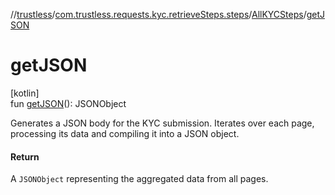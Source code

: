 //[trustless](../../../index.md)/[com.trustless.requests.kyc.retrieveSteps.steps](../index.md)/[AllKYCSteps](index.md)/[getJSON](get-j-s-o-n.md)

# getJSON

[kotlin]\
fun [getJSON](get-j-s-o-n.md)(): JSONObject

Generates a JSON body for the KYC submission. Iterates over each page, processing its data and compiling it into a JSON object.

#### Return

A `JSONObject` representing the aggregated data from all pages.
